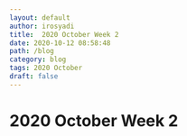 ```yaml
---
layout: default
author: irosyadi
title:  2020 October Week 2
date: 2020-10-12 08:58:48
path: /blog
category: blog
tags: 2020 October
draft: false
---
```


# 2020 October Week 2

